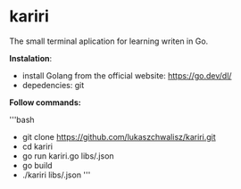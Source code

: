 # kariri
The small terminal aplication for learning writen in Go.

**Instalation**:

- install Golang from the official website: https://go.dev/dl/
- depedencies: git

**Follow commands:**

'''bash
-  git clone https://github.com/lukaszchwalisz/kariri.git
-  cd kariri
-  go run kariri.go libs/<nameoflib>.json
-  go build
-  ./kariri  libs/<nameoflib>.json 
'''
